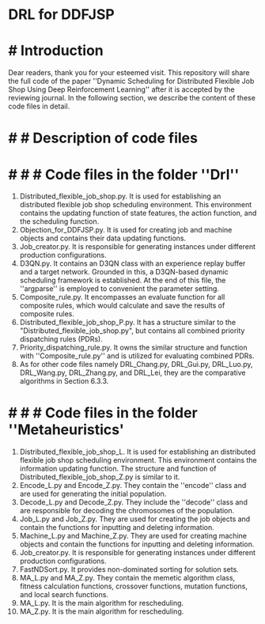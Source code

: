 # DRL for DDFJSP
# # Introduction
  Dear readers, thank you for your esteemed visit. This repository will share the full code of the paper ''Dynamic Scheduling for Distributed Flexible Job Shop Using Deep Reinforcement Learning'' after it is accepted by the reviewing journal. In the following section, we describe the content of these code files in detail.
# # # Description of code files
# # # # Code files in the folder ''Drl''
1. Distributed_flexible_job_shop.py. It is used for establishing an distributed flexible job shop scheduling environment. This environment contains the updating function of state features, the action function, and the scheduling function.
2. Objection_for_DDFJSP.py. It is used for creating job and machine objects and contains their data updating functions.
3. Job_creator.py. It is responsible for generating instances under different production configurations.
4. D3QN.py. It contains an D3QN class with an experience replay buffer and a target network. Grounded in this, a D3QN-based dynamic scheduling framework is established. At the end of this file, the ''argparse'' is employed to convenient the parameter setting.
5. Composite_rule.py. It encompasses an evaluate function for all composite rules, which would calculate and save the results of composite rules.
6. Distributed_flexible_job_shop_P.py. It has a structure similar to the "Distributed_flexible_job_shop.py", but contains all combined priority dispatching rules (PDRs).
7. Priority_dispatching_rule.py. It owns the similar structure and function with ''Composite_rule.py'' and is utilized for evaluating combined PDRs.
8. As for other code files namely DRL_Chang.py, DRL_Gui.py, DRL_Luo.py, DRL_Wang.py, DRL_Zhang.py, and DRL_Lei, they are the comparative algorithms in Section 6.3.3.
# # # # Code files in the folder ''Metaheuristics'
1. Distributed_flexible_job_shop_L. It is used for establishing an distributed flexible job shop scheduling environment. This environment contains the information updating function. The structure and function of Distributed_flexible_job_shop_Z.py is similar to it.
2. Encode_L.py and Encode_Z.py. They contain the ''encode'' class and are used for generating the initial population.
3. Decode_L.py and Decode_Z.py. They include the ''decode'' class and are responsible for decoding the chromosomes of the population.
4. Job_L.py and Job_Z.py. They are used for creating the job objects and contain the functions for inputting and deleting information.
5. Machine_L.py and Machine_Z.py. They are used for creating machine objects and contain the functions for inputting and deleting information.
6. Job_creator.py. It is responsible for generating instances under different production configurations.
7. FastNDSort.py. It provides non-dominated sorting for solution sets.
8. MA_L.py and MA_Z.py. They contain the memetic algorithm class, fitness calculation functions, crossover functions, mutation functions, and local search functions.
9. MA_L.py. It is the main algorithm for rescheduling.
10. MA_Z.py. It is the main algorithm for rescheduling.
